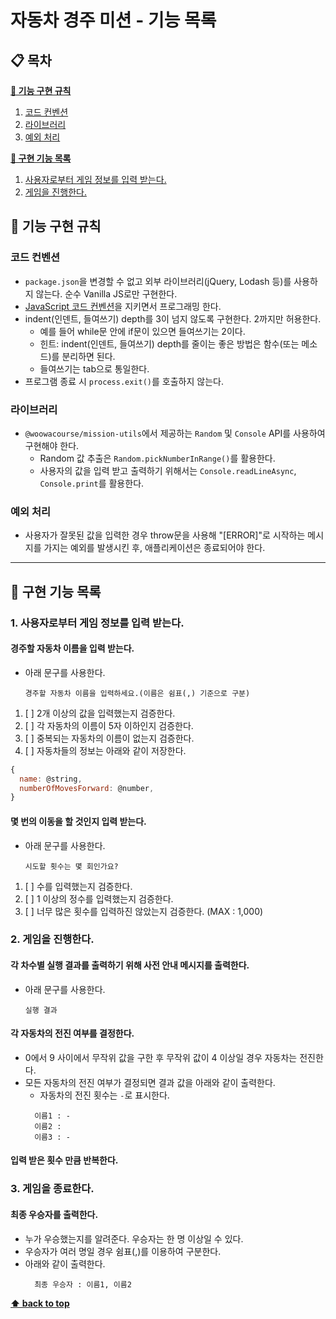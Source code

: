 # 자동차 경주 미션 - 기능 목록

## 📋 목차

**[🤙 기능 구현 규칙](#🤙-기능-구현-규칙)**

1. [코드 컨벤션](#코드-컨벤션)
2. [라이브러리](#라이브러리)
3. [예외 처리](#예외-처리)

**[📝 구현 기능 목록](#📝-구현-기능-목록)**

1. [사용자로부터 게임 정보를 입력 받는다.](#1-사용자로부터-게임-정보를-입력-받는다)
2. [게임을 진행한다.](#2-게임을-진행한다)

## 🤙 기능 구현 규칙

### 코드 컨벤션

- `package.json`을 변경할 수 없고 외부 라이브러리(jQuery, Lodash 등)를 사용하지 않는다. 순수 Vanilla JS로만 구현한다.
- [JavaScript 코드 컨벤션](https://github.com/woowacourse/woowacourse-docs/tree/main/styleguide/javascript)을 지키면서 프로그래밍 한다.
- indent(인덴트, 들여쓰기) depth를 3이 넘지 않도록 구현한다. 2까지만 허용한다.
  - 예를 들어 while문 안에 if문이 있으면 들여쓰기는 2이다.
  - 힌트: indent(인덴트, 들여쓰기) depth를 줄이는 좋은 방법은 함수(또는 메소드)를 분리하면 된다.
  - 들여쓰기는 tab으로 통일한다.
- 프로그램 종료 시 `process.exit()`를 호출하지 않는다.

### 라이브러리

- `@woowacourse/mission-utils`에서 제공하는 `Random` 및 `Console` API를 사용하여 구현해야 한다.
  - Random 값 추출은 `Random.pickNumberInRange()`를 활용한다.
  - 사용자의 값을 입력 받고 출력하기 위해서는 `Console.readLineAsync`, `Console.print`를 활용한다.

### 예외 처리

- 사용자가 잘못된 값을 입력한 경우 throw문을 사용해 "[ERROR]"로 시작하는 메시지를 가지는 예외를 발생시킨 후, 애플리케이션은 종료되어야 한다.

---

## 📝 구현 기능 목록

### 1. 사용자로부터 게임 정보를 입력 받는다.

#### 경주할 자동차 이름을 입력 받는다.

- 아래 문구를 사용한다.
  ```
  경주할 자동차 이름을 입력하세요.(이름은 쉼표(,) 기준으로 구분)
  ```

1. [ ] 2개 이상의 값을 입력했는지 검증한다.
2. [ ] 각 자동차의 이름이 5자 이하인지 검증한다.
3. [ ] 중복되는 자동차의 이름이 없는지 검증한다.
4. [ ] 자동차들의 정보는 아래와 같이 저장한다.
  ```javascript
  {
    name: @string,
    numberOfMovesForward: @number, 
  }
  ```

#### 몇 번의 이동을 할 것인지 입력 받는다.

- 아래 문구를 사용한다.
  ```
  시도할 횟수는 몇 회인가요?
  ```

1. [ ] 수를 입력했는지 검증한다.
2. [ ] 1 이상의 정수를 입력했는지 검증한다.
3. [ ] 너무 많은 횟수를 입력하진 않았는지 검증한다. (MAX : 1,000)

### 2. 게임을 진행한다.

#### 각 차수별 실행 결과를 출력하기 위해 사전 안내 메시지를 출력한다.

- 아래 문구를 사용한다.
  ```
  실행 결과
  ```

#### 각 자동차의 전진 여부를 결정한다.

- 0에서 9 사이에서 무작위 값을 구한 후 무작위 값이 4 이상일 경우 자동차는 전진한다.
- 모든 자동차의 전진 여부가 결정되면 결과 값을 아래와 같이 출력한다.
  - 자동차의 전진 횟수는 `-`로 표시한다.
  ```
    이름1 : - 
    이름2 : 
    이름3 : -

  ```

#### 입력 받은 횟수 만큼 반복한다.

### 3. 게임을 종료한다.

#### 최종 우승자를 출력한다.

- 누가 우승했는지를 알려준다. 우승자는 한 명 이상일 수 있다.
- 우승자가 여러 명일 경우 쉼표(,)를 이용하여 구분한다.
- 아래와 같이 출력한다.
  ```
    최종 우승자 : 이름1, 이름2
  ```

**[⬆ back to top](#📋-목차)**
